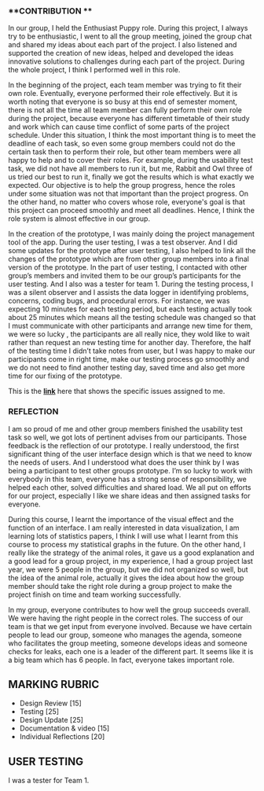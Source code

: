 ### **CONTRIBUTION **

In our group, I held the Enthusiast Puppy role. During this project, I always try to be enthusiastic, I went to all the group meeting, joined the group chat and shared my ideas about each part of the project. I also listened and supported the creation of new ideas, helped and developed the ideas innovative solutions to challenges during each part of the project. During the whole project, I think I performed well in this role.

In the beginning of the project, each team member was trying to fit their own role. Eventually, everyone performed their role effectively. But it is worth noting that everyone is so busy at this end of semester moment, there is not all the time all team member can fully perform their own role during the project, because everyone has different timetable of their study and work which can cause time conflict of some parts of the project schedule. Under this situation, I think the most important thing is to meet the deadline of each task, so even some group members could not do the certain task then to perform their role, but other team members were all happy to help and to cover their roles. For example, during the usability test task, we did not have all members to run it, but me, Rabbit and Owl three of us tried our best to run it, finally we got the results which is what exactly we expected. Our objective is to help the group progress, hence the roles under some situation was not that important than the project progress. On the other hand, no matter who covers whose role, everyone's goal is that this project can proceed smoothly and meet all deadlines. Hence, I think the role system is almost effective in our group.

In the creation of the prototype, I was mainly doing the project management tool of the app. During the user testing, I was a test observer. And I did some updates for the prototype after user testing, I also helped to link all the changes of the prototype which are from other group members into a final version of the prototype. In the part of user testing, I contacted with other group’s members and invited them to be our group’s participants for the user testing. And I also was a tester for team 1. During the testing process, I was a silent observer and I assists the data logger in identifying problems, concerns, coding bugs, and procedural errors. For instance, we was expecting 10 minutes for each testing period, but each testing actually took about 25 minutes which means all the testing schedule was changed so that I must communicate with other participants and arrange  new time for them, we were so lucky , the participants are all really nice, they wold like to wait rather than request an new testing time for another day.  Therefore, the half of the testing time I didn’t take notes from user, but I was happy to make our participants come in right time,  make our testing process go smoothly and we do not need to find another testing day, saved time and also get more time for our fixing of the prototype.

This is the [**link**](https://gitlab.ecs.vuw.ac.nz/swen303-2019-p3/t8/final-project/issues?scope=all&utf8=%E2%9C%93&state=all&assignee_username[]=jinyiju) here that shows the specific issues assigned to me.   


### **REFLECTION**

I am so proud of me and other group members finished the usability test task so well, we got lots of pertinent advises from our participants. Those feedback is the reflection of our prototype. I really understood, the first significant thing of the user interface design which is that we need to know the needs of users. And I understood what does the user think by I was being a participant to test other groups prototype. I’m so lucky to work with everybody in this team, everyone has a strong sense of responsibility, we helped each other, solved difficulties and shared load. We all put on efforts for our project, especially I like we share ideas and then assigned tasks for everyone.

During this course, I learnt the importance of the visual effect and the function of an interface. I am really interested in data visualization, I am learning lots of statistics papers, I think I will use what I learnt from this course to process my statistical graphs in the future. On the other hand, I really like the strategy of the animal roles, it gave us a good explanation and a good lead for a group project, in my experience, I had a group project last year, we were 5 people in the group, but we did not organized so well, but the idea of the animal role, actually it gives the idea about how the group member should take the right role during a group project to make the project finish on time and team working successfully. 

In my group, everyone contributes to how well the group succeeds overall. We were having the right people in the correct roles. The success of our team is that we get input from everyone involved. Because we have certain people to lead our group, someone who manages the agenda, someone who facilitates the group meeting, someone develops ideas and someone checks for leaks, each one is a leader of the different part. It seems like it is a big team which has 6 people. In fact, everyone takes important role.


## **MARKING RUBRIC**

- Design Review \[15\]
- Testing \[25\]
- Design Update \[25\]
- Documentation & video \[15\]
- Individual Reflections \[20\]


## **USER TESTING**

I was a tester for Team 1.